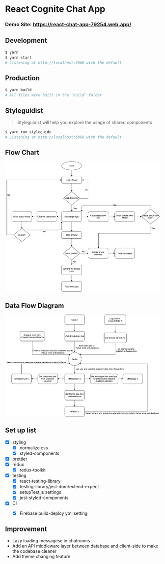 # React Cognite Chat App
### Demo Site: https://react-chat-app-79254.web.app/

## Development
```bash
$ yarn
$ yarn start
# Listening at http://localhost:3000 with the default
```

## Production
```bash
$ yarn build
# All files were built in the `build` folder
```

## Styleguidist
>Styleguidist will help you explore the usage of shared components
```bash
$ yarn run styleguide
# Listening at http://localhost:6060 with the default
```

## Flow Chart
![Flowchart](./images/flowchart.png)

## Data Flow Diagram
![data-flow-diagram](./images/data-flow-diagram.png)

## Set up list


- [x] styling
  - [x] normalize.css
  - [x] styled-components
- [x] prettier
- [x] redux
  - [x] redux-toolkit
- [x] testing
  - [x] react-testing-library
  - [x] testing-library/jest-dom/extend-expect
  - [x] setupTest.js settings
  - [x] jest-styled-components
- [x] CI
  - [x] Firebase build-deploy yml setting


## Improvement

- Lazy loading messagese in chatrooms
- Add an API middleware layer between database and client-side to make the codebase cleaner
- Add theme changing feature
